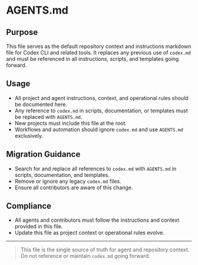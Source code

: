 # AGENTS.md

## Purpose

This file serves as the default repository context and instructions markdown file for Codex CLI and related tools. It replaces any previous use of `codex.md` and must be referenced in all instructions, scripts, and templates going forward.

## Usage

- All project and agent instructions, context, and operational rules should be documented here.
- Any reference to `codex.md` in scripts, documentation, or templates must be replaced with `AGENTS.md`.
- New projects must include this file at the root.
- Workflows and automation should ignore `codex.md` and use `AGENTS.md` exclusively.

## Migration Guidance

- Search for and replace all references to `codex.md` with `AGENTS.md` in scripts, documentation, and templates.
- Remove or ignore any legacy `codex.md` files.
- Ensure all contributors are aware of this change.

## Compliance

- All agents and contributors must follow the instructions and context provided in this file.
- Update this file as project context or operational rules evolve.

---

> This file is the single source of truth for agent and repository context. Do not reference or maintain `codex.md` going forward.

